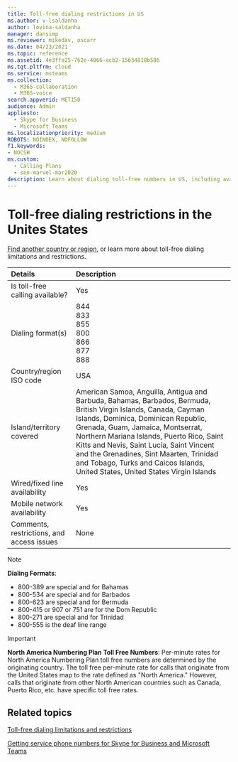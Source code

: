 ```yaml
---
title: Toll-free dialing restrictions in US
ms.author: v-lsaldanha
author: lovina-saldanha
manager: dansimp
ms.reviewer: mikedav, oscarr
ms.date: 04/23/2021
ms.topic: reference
ms.assetid: 4e3ffa25-762e-4066-acb2-15634818b586
ms.tgt.pltfrm: cloud
ms.service: msteams
ms.collection: 
  - M365-collaboration
  - M365-voice
search.appverid: MET150
audience: Admin
appliesto: 
  - Skype for Business
  - Microsoft Teams
ms.localizationpriority: medium
ROBOTS: NOINDEX, NOFOLLOW
f1.keywords:
- NOCSH
ms.custom: 
  - Calling Plans
  - seo-marvel-mar2020
description: Learn about dialing toll-free numbers in US, including availability, wired/fixed-line and mobile network availability, and restrictions.
---
```


# Toll-free dialing restrictions in the Unites States

[Find another country or region](../toll-free-dialing-limitations-and-restrictions.md), or learn more about toll-free dialing limitations and restrictions.

|**Details**|**Description**|
|:-----|:-----|
|Is toll-free calling available?  <br/> |Yes  <br/> |
|Dialing format(s)  <br/> | 844<br/>833<br/>855<br/>800<br/>866<br/>877<br/>888<br/>|
|Country/region ISO code  <br/> |USA  <br/> |
|Island/territory covered  <br/> |American Samoa, Anguilla, Antigua and Barbuda, Bahamas, Barbados, Bermuda, British Virgin Islands, Canada, Cayman Islands, Dominica, Dominican Republic, Grenada, Guam, Jamaica, Montserrat, Northern Mariana Islands, Puerto Rico, Saint Kitts and Nevis, Saint Lucia, Saint Vincent and the Grenadines, Sint Maarten, Trinidad and Tobago, Turks and Caicos Islands, United States, United States Virgin Islands <br/> |
|Wired/fixed line availability  <br/> |Yes  <br/> |
|Mobile network availability  <br/> |Yes  <br/> |
|Comments, restrictions, and access issues  <br/> |None  <br/> |

> [!NOTE]
> **Dialing Formats**:
>
> - 800-389 are special and for Bahamas
> - 800-534 are special and for Barbados
> - 800-623 are special and for Bermuda
> - 800-415 or 907 or 751 are for the Dom Republic
> - 800-271 are special and for Trinidad
> - 800-555 is the deaf line range

> [!IMPORTANT]
> **North America Numbering Plan Toll Free Numbers**: Per-minute rates for North America Numbering Plan toll free numbers are determined by the originating country. The toll free per-minute rate for calls that originate from the United States map to the rate defined as "North America." However, calls that originate from other North American countries such as Canada, Puerto Rico, etc. have specific toll free rates.

## Related topics

[Toll-free dialing limitations and restrictions](../toll-free-dialing-limitations-and-restrictions.md)

[Getting service phone numbers for Skype for Business and Microsoft Teams](../getting-service-phone-numbers.md)
